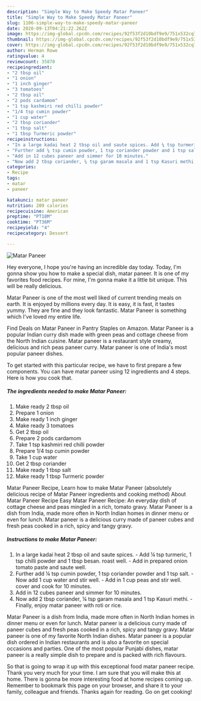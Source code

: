 ```yaml
---
description: "Simple Way to Make Speedy Matar Paneer"
title: "Simple Way to Make Speedy Matar Paneer"
slug: 1106-simple-way-to-make-speedy-matar-paneer
date: 2020-09-13T04:21:22.262Z
image: https://img-global.cpcdn.com/recipes/92f53f2d10bdf9e9/751x532cq70/matar-paneer-recipe-main-photo.jpg
thumbnail: https://img-global.cpcdn.com/recipes/92f53f2d10bdf9e9/751x532cq70/matar-paneer-recipe-main-photo.jpg
cover: https://img-global.cpcdn.com/recipes/92f53f2d10bdf9e9/751x532cq70/matar-paneer-recipe-main-photo.jpg
author: Herman Rowe
ratingvalue: 4
reviewcount: 35870
recipeingredient:
- "2 tbsp oil"
- "1 onion"
- "1 inch ginger"
- "3 tomatoes"
- "2 tbsp oil"
- "2 pods cardamom"
- "1 tsp kashmiri red chilli powder"
- "1/4 tsp cumin powder"
- "1 cup water"
- "2 tbsp coriander"
- "1 tbsp salt"
- "1 tbsp Turmeric powder"
recipeinstructions:
- "In a large kadai heat 2 tbsp oil and saute spices. Add ¼ tsp turmeric, 1 tsp chilli powder and 1 tbsp besan. roast well. Add in prepared onion tomato paste and saute well."
- "Further add ¼ tsp cumin powder, 1 tsp coriander powder and 1 tsp salt. Now add 1 cup water and stir well. Add in 1 cup peas and stir well. cover and cook for 10 minutes."
- "Add in 12 cubes paneer and simmer for 10 minutes."
- "Now add 2 tbsp coriander, ¼ tsp garam masala and 1 tsp Kasuri methi. Finally, enjoy matar paneer with roti or rice."
categories:
- Recipe
tags:
- matar
- paneer

katakunci: matar paneer 
nutrition: 209 calories
recipecuisine: American
preptime: "PT18M"
cooktime: "PT36M"
recipeyield: "4"
recipecategory: Dessert

---
```



![Matar Paneer](https://img-global.cpcdn.com/recipes/92f53f2d10bdf9e9/751x532cq70/matar-paneer-recipe-main-photo.jpg)

Hey everyone, I hope you're having an incredible day today. Today, I'm gonna show you how to make a special dish, matar paneer. It is one of my favorites food recipes. For mine, I'm gonna make it a little bit unique. This will be really delicious.

Matar Paneer is one of the most well liked of current trending meals on earth. It is enjoyed by millions every day. It is easy, it is fast, it tastes yummy. They are fine and they look fantastic. Matar Paneer is something which I've loved my entire life.

Find Deals on Matar Paneer in Pantry Staples on Amazon. Matar Paneer is a popular Indian curry dish made with green peas and cottage cheese from the North Indian cuisine. Matar paneer is a restaurant style creamy, delicious and rich peas paneer curry. Matar paneer is one of India&#39;s most popular paneer dishes.


To get started with this particular recipe, we have to first prepare a few components. You can have matar paneer using 12 ingredients and 4 steps. Here is how you cook that.

<!--inarticleads1-->

##### The ingredients needed to make Matar Paneer:

1. Make ready 2 tbsp oil
1. Prepare 1 onion
1. Make ready 1 inch ginger
1. Make ready 3 tomatoes
1. Get 2 tbsp oil
1. Prepare 2 pods cardamom
1. Take 1 tsp kashmiri red chilli powder
1. Prepare 1/4 tsp cumin powder
1. Take 1 cup water
1. Get 2 tbsp coriander
1. Make ready 1 tbsp salt
1. Make ready 1 tbsp Turmeric powder


Matar Paneer Recipe, Learn how to make Matar Paneer (absolutely delicious recipe of Matar Paneer ingredients and cooking method) About Matar Paneer Recipe Easy Matar Paneer Recipe: An everyday dish of cottage cheese and peas mingled in a rich, tomato gravy. Matar Paneer is a dish from India, made more often in North Indian homes in dinner menu or even for lunch. Matar paneer is a delicious curry made of paneer cubes and fresh peas cooked in a rich, spicy and tangy gravy. 

<!--inarticleads2-->

##### Instructions to make Matar Paneer:

1. In a large kadai heat 2 tbsp oil and saute spices. - Add ¼ tsp turmeric, 1 tsp chilli powder and 1 tbsp besan. roast well. - Add in prepared onion tomato paste and saute well.
1. Further add ¼ tsp cumin powder, 1 tsp coriander powder and 1 tsp salt. - Now add 1 cup water and stir well. - Add in 1 cup peas and stir well. cover and cook for 10 minutes.
1. Add in 12 cubes paneer and simmer for 10 minutes.
1. Now add 2 tbsp coriander, ¼ tsp garam masala and 1 tsp Kasuri methi. - Finally, enjoy matar paneer with roti or rice.


Matar Paneer is a dish from India, made more often in North Indian homes in dinner menu or even for lunch. Matar paneer is a delicious curry made of paneer cubes and fresh peas cooked in a rich, spicy and tangy gravy. Matar paneer is one of my favorite North Indian dishes. Matar paneer is a popular dish ordered in Indian restaurants and is also a favorite on special occasions and parties. One of the most popular Punjabi dishes, matar paneer is a really simple dish to prepare and is packed with rich flavours. 

So that is going to wrap it up with this exceptional food matar paneer recipe. Thank you very much for your time. I am sure that you will make this at home. There is gonna be more interesting food at home recipes coming up. Remember to bookmark this page on your browser, and share it to your family, colleague and friends. Thanks again for reading. Go on get cooking!
